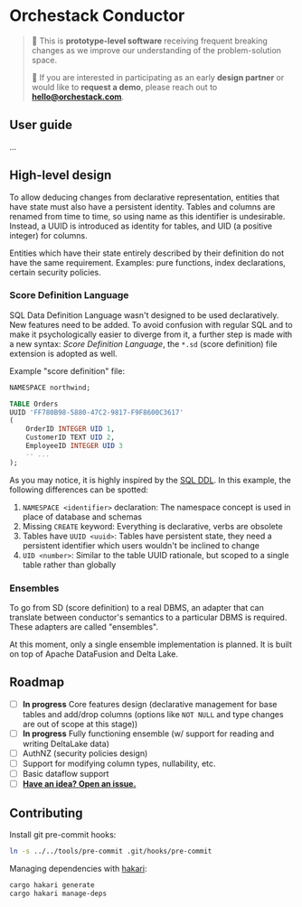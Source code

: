 # Orchestack Conductor

> 🚨 This is **prototype-level software** receiving frequent breaking changes as
> we improve our understanding of the problem-solution space.
>
> 👋 If you are interested in participating as an early **design partner** or
> would like to **request a demo**, please reach out to
> [**hello@orchestack.com**](mailto:hello@orchestack.com).

## User guide

...

## High-level design

To allow deducing changes from declarative representation, entities that have
state must also have a persistent identity. Tables and columns are renamed from
time to time, so using name as this identifier is undesirable. Instead, a UUID
is introduced as identity for tables, and UID (a positive integer) for columns.

Entities which have their state entirely described by their definition do not
have the same requirement. Examples: pure functions, index declarations, certain
security policies.

### Score Definition Language

SQL Data Definition Language wasn't designed to be used declaratively. New
features need to be added. To avoid confusion with regular SQL and to make it
psychologically easier to diverge from it, a further step is made with a new
syntax: _Score Definition Language_, the `*.sd` (score definition) file
extension is adopted as well.

Example "score definition" file:

```sql
NAMESPACE northwind;

TABLE Orders
UUID 'FF780B98-5880-47C2-9817-F9F8600C3617'
(
    OrderID INTEGER UID 1,
    CustomerID TEXT UID 2,
    EmployeeID INTEGER UID 3
    -- ...
);
```

As you may notice, it is highly inspired by the
[SQL DDL](https://en.wikipedia.org/wiki/Data_definition_language). In this
example, the following differences can be spotted:

1. `NAMESPACE <identifier>` declaration: The namespace concept is used in place
   of database and schemas
1. Missing `CREATE` keyword: Everything is declarative, verbs are obsolete
1. Tables have `UUID <uuid>`: Tables have persistent state, they need a
   persistent identifier which users wouldn't be inclined to change
1. `UID <number>`: Similar to the table UUID rationale, but scoped to a single
   table rather than globally

### Ensembles

To go from SD (score definition) to a real DBMS, an adapter that can translate
between conductor's semantics to a particular DBMS is required. These adapters
are called "ensembles".

At this moment, only a single ensemble implementation is planned. It is built
on top of Apache DataFusion and Delta Lake.

## Roadmap

- [ ] **In progress** Core features design (declarative management for base
  tables and add/drop columns (options like `NOT NULL` and type changes are out
  of scope at this stage))
- [ ] **In progress** Fully functioning ensemble (w/ support for reading and
  writing DeltaLake data)
- [ ] AuthNZ (security policies design)
- [ ] Support for modifying column types, nullability, etc.
- [ ] Basic dataflow support
- [ ] [**Have an idea? Open an issue.**](https://github.com/orchestack/conductor/issues/new)

## Contributing

Install git pre-commit hooks:

```sh
ln -s ../../tools/pre-commit .git/hooks/pre-commit
```

Managing dependencies with [hakari](https://docs.rs/cargo-hakari/):

```sh
cargo hakari generate
cargo hakari manage-deps
```
